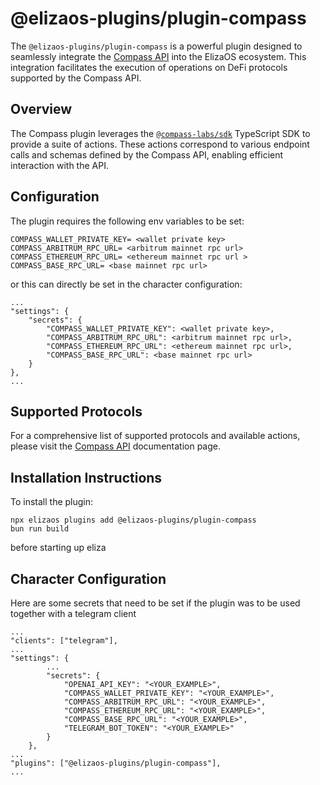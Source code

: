 # @elizaos-plugins/plugin-compass

The `@elizaos-plugins/plugin-compass` is a powerful plugin designed to seamlessly integrate the [Compass API](https://api.compasslabs.ai/) into the ElizaOS ecosystem. This integration facilitates the execution of operations on DeFi protocols supported by the Compass API.

## Overview

The Compass plugin leverages the [`@compass-labs/sdk`](https://www.npmjs.com/package/@compass-labs/sdk) TypeScript SDK to provide a suite of actions. These actions correspond to various endpoint calls and schemas defined by the Compass API, enabling efficient interaction with the API.

## Configuration

The plugin requires the following env variables to be set:

```
COMPASS_WALLET_PRIVATE_KEY= <wallet private key>
COMPASS_ARBITRUM_RPC_URL= <arbitrum mainnet rpc url>
COMPASS_ETHEREUM_RPC_URL= <ethereum mainnet rpc url >
COMPASS_BASE_RPC_URL= <base mainnet rpc url>
```

or this can directly be set in the character configuration:

```
...
"settings": {
    "secrets": {
        "COMPASS_WALLET_PRIVATE_KEY": <wallet private key>,
        "COMPASS_ARBITRUM_RPC_URL": <arbitrum mainnet rpc url>,
        "COMPASS_ETHEREUM_RPC_URL": <ethereum mainnet rpc url>,
        "COMPASS_BASE_RPC_URL": <base mainnet rpc url>
    }
},
...
```

## Supported Protocols

For a comprehensive list of supported protocols and available actions, please visit the [Compass API](https://api.compasslabs.ai/) documentation page.

## Installation Instructions

To install the plugin:

```
npx elizaos plugins add @elizaos-plugins/plugin-compass
bun run build
```

before starting up eliza

## Character Configuration

Here are some secrets that need to be set if the plugin was to be used together with a telegram client

```
...
"clients": ["telegram"],
...
"settings": {
        ...
        "secrets": {
            "OPENAI_API_KEY": "<YOUR_EXAMPLE>",
            "COMPASS_WALLET_PRIVATE_KEY": "<YOUR_EXAMPLE>",
            "COMPASS_ARBITRUM_RPC_URL": "<YOUR_EXAMPLE>",
            "COMPASS_ETHEREUM_RPC_URL": "<YOUR_EXAMPLE>",
            "COMPASS_BASE_RPC_URL": "<YOUR_EXAMPLE>",
            "TELEGRAM_BOT_TOKEN": "<YOUR_EXAMPLE>"
        }
    },
...
"plugins": ["@elizaos-plugins/plugin-compass"],
...
```
